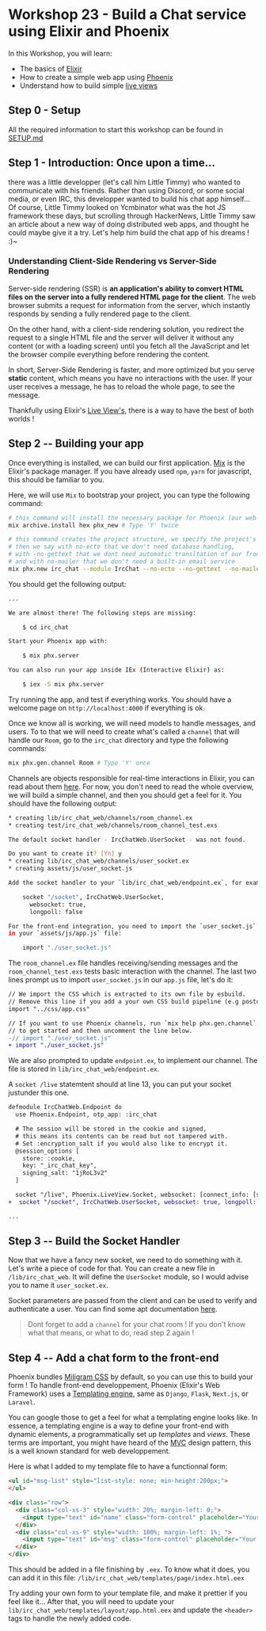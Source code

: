 # Workshop 23 - Build a Chat service using Elixir and Phoenix

In this Workshop, you will learn:
 - The basics of [Elixir](https://elixir-lang.org/)
 - How to create a simple web app using [Phoenix](https://www.phoenixframework.org/)
 - Understand how to build simple [live views](https://hexdocs.pm/phoenix_live_view/Phoenix.LiveView.html)

## Step 0 - Setup

All the required information to start this workshop can be found in [SETUP.md](./SETUP.md)

## Step 1 - Introduction: Once upon a time...

there was a little developper (let's call him Little Timmy) who wanted to communicate with his friends.
Rather than using Discord, or some social media, or even IRC, this developper wanted to build his chat app himself...
Of course, Little Timmy looked on Ycmbinator what was the hot JS framework these days, but scrolling through HackerNews,
Little Timmy saw an article about a new way of doing distributed web apps, and thought he could maybe give it a try.
Let's help him build the chat app of his dreams ! :)~

### Understanding Client-Side Rendering vs Server-Side Rendering


Server-side rendering (SSR) is **an application's ability to convert HTML files on the server into a fully rendered HTML page for the client**. The web browser submits a request for information from the server, which instantly responds by sending a fully rendered page to the client.

On the other hand, with a client-side rendering solution, you redirect the request to a single HTML file and the server will deliver it without any content (or with a loading screen) until you fetch all the JavaScript and let the browser compile everything before rendering the content.

In short, Server-Side Rendering is faster, and more optimized but you serve **static** content, which means you have no interactions with the user. If your user receives a message, he has to reload the whole page, to see the message.

Thankfully using Elixir's [Live View's](https://hexdocs.pm/phoenix_live_view/Phoenix.LiveView.html), there is a way to have the best of both worlds !

## Step 2 -- Building your app

Once everything is installed, we can build our first application.
[Mix](https://elixirschool.com/fr/lessons/basics/mix) is the Elixir's package manager.
If you have already used `npm`, `yarn` for javascript, this should be familiar to you.

Here, we will use `Mix` to bootstrap your project, you can type the following command:

```bash
# this command will install the necessary package for Phoenix (our web framework) to work
mix archive.install hex phx_new # Type 'Y' twice

# this command creates the project structure, we specify the project's name, and
# then we say with no-ecto that we don't need database handling,
# with -no-gettext that we dont need automatic transltation of our front-end's output
# and with no-mailer that we don't need a built-in email service
mix phx.new irc_chat --module IrcChat --no-ecto --no-gettext --no-mailer --verbose # type 'Y' once
```


You should get the following output:
```bash
...

We are almost there! The following steps are missing:

    $ cd irc_chat

Start your Phoenix app with:

    $ mix phx.server

You can also run your app inside IEx (Interactive Elixir) as:

    $ iex -S mix phx.server

```

Try running the app, and test if everything works. You should have a welcome page on `http://localhost:4000` if everything is ok.

Once we know all is working, we will need models to handle messages, and users.
To to that we will need to create what's called a `channel` that will handle our `Room`, go to the `irc_chat` directory and type the following commands:
```bash
mix phx.gen.channel Room # Type 'Y' once
```

Channels are objects responsible for real-time interactions in Elixir, you can read about them [here](https://hexdocs.pm/phoenix/channels.html).
For now, you don't need to read the whole overview, we will build a simple channel, and then you should get a feel for it.
You should have the following output:
```bash
* creating lib/irc_chat_web/channels/room_channel.ex
* creating test/irc_chat_web/channels/room_channel_test.exs

The default socket handler - IrcChatWeb.UserSocket - was not found.

Do you want to create it? [Yn] y
* creating lib/irc_chat_web/channels/user_socket.ex
* creating assets/js/user_socket.js

Add the socket handler to your `lib/irc_chat_web/endpoint.ex`, for example:

    socket "/socket", IrcChatWeb.UserSocket,
      websocket: true,
      longpoll: false

For the front-end integration, you need to import the `user_socket.js`
in your `assets/js/app.js` file:

    import "./user_socket.js"
```

The `room_channel.ex` file handles receiving/sending messages and the `room_channel_test.exs` tests basic interaction with the channel.
The last two lines prompt us to import `user_socket.js` in our `app.js` file, let's do it:

```diff
// We import the CSS which is extracted to its own file by esbuild.
// Remove this line if you add a your own CSS build pipeline (e.g postcss).
import "../css/app.css"

// If you want to use Phoenix channels, run `mix help phx.gen.channel`
// to get started and then uncomment the line below.
-// import "./user_socket.js"
+ import "./user_socket.js"
```

We are also prompted to update `endpoint.ex`, to implement our channel.
The file is stored in `lib/irc_chat_web/endpoint.ex`.

A `socket /live` statemtent should at line 13, you can put your socket justunder this one.

```diff
defmodule IrcChatWeb.Endpoint do
  use Phoenix.Endpoint, otp_app: :irc_chat

  # The session will be stored in the cookie and signed,
  # this means its contents can be read but not tampered with.
  # Set :encryption_salt if you would also like to encrypt it.
  @session_options [
    store: :cookie,
    key: "_irc_chat_key",
    signing_salt: "1jRoL3v2"
  ]

  socket "/live", Phoenix.LiveView.Socket, websocket: [connect_info: [session: @session_options]]
+  socket "/socket", IrcChatWeb.UserSocket, websocket: true, longpoll: false

...
```

## Step 3 -- Build the Socket Handler

Now that we have a fancy new socket, we need to do something with it. Let's write a piece of code for that.
You can create a new file in `/lib/irc_chat_web`. It will define the `UserSocket` module, so I would advise you to name it `user_socket.ex`.

Socket parameters are passed from the client and can be used to verify and authenticate a user.
You can find some apt documentation [here](https://hexdocs.pm/phoenix/Phoenix.Socket.html).

> Dont forget to add a `channel` for your chat room !
> If you don't know what that means, or what to do, read step 2 again !

## Step 4 -- Add a chat form to the front-end
Phoenix bundles [Miligram CSS](https://milligram.io/grids.html) by default, so you can use this to build your form !
To handle front-end developpement, Phoenix (Elixir's Web Framework) uses a [Templating engine](https://www.educative.io/edpresso/what-are-template-engines), same as `Django`, `Flask`, `Next.js`, or `Laravel`.

You can google those to get a feel for what a templating engine looks like. In essence, a templating engine is a way to define your front-end with dynamic elements, a programmatically set up _templates_ and _views_.
These terms are important, you might have heard of the [MVC](https://en.wikipedia.org/wiki/Model%E2%80%93view%E2%80%93controller) design pattern, this is a well known standard for web developpement.

Here is what I added to my template file to have a functionnal form:
```html
<ul id="msg-list" style="list-style: none; min-height:200px;">
</ul>

<div class="row">
  <div class="col-xs-3" style="width: 20%; margin-left: 0;">
    <input type="text" id="name" class="form-control" placeholder="Your Name" style="border: 1px black solid; font-size: 1.3em;" autofocus>
  </div>
  <div class="col-xs-9" style="width: 100%; margin-left: 1%; ">
    <input type="text" id="msg" class="form-control" placeholder="Your Message" style="border: 1px black solid; font-size: 1.3em;">
  </div>
</div>
```

This should be added in a file finishing by `.eex`.
To know what it does, you can add it in this file: `/lib/irc_chat_web/templates/page/index.html.eex`

Try adding your own form to your template file, and make it prettier if you feel like it...
After that, you will need to update your `lib/irc_chat_web/templates/layout/app.html.eex` and update the `<header>` tags to handle the newly added code.

